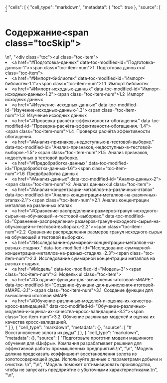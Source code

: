 {
 "cells": [
  {
   "cell_type": "markdown",
   "metadata": {
    "toc": true
   },
   "source": [
    "<h1>Содержание<span class=\"tocSkip\"></span></h1>\n",
    "<div class=\"toc\"><ul class=\"toc-item\"><li><span><a href=\"#Подготовка-данных\" data-toc-modified-id=\"Подготовка-данных-1\"><span class=\"toc-item-num\">1&nbsp;&nbsp;</span>Подготовка данных</a></span><ul class=\"toc-item\"><li><span><a href=\"#Импорт-библиотек\" data-toc-modified-id=\"Импорт-библиотек-1.1\"><span class=\"toc-item-num\">1.1&nbsp;&nbsp;</span>Импорт библиотек</a></span></li><li><span><a href=\"#Импорт-исходных-данных\" data-toc-modified-id=\"Импорт-исходных-данных-1.2\"><span class=\"toc-item-num\">1.2&nbsp;&nbsp;</span>Импорт исходных данных</a></span></li><li><span><a href=\"#Изучение-исходных-данных\" data-toc-modified-id=\"Изучение-исходных-данных-1.3\"><span class=\"toc-item-num\">1.3&nbsp;&nbsp;</span>Изучение исходных данных</a></span></li><li><span><a href=\"#Проверка-расчёта-эффективности-обогащения.\" data-toc-modified-id=\"Проверка-расчёта-эффективности-обогащения.-1.4\"><span class=\"toc-item-num\">1.4&nbsp;&nbsp;</span>Проверка расчёта эффективности обогащения.</a></span></li><li><span><a href=\"#Анализ-признаков,-недоступных-в-тестовой-выборке.\" data-toc-modified-id=\"Анализ-признаков,-недоступных-в-тестовой-выборке.-1.5\"><span class=\"toc-item-num\">1.5&nbsp;&nbsp;</span>Анализ признаков, недоступных в тестовой выборке.</a></span></li><li><span><a href=\"#Предобработка-данных\" data-toc-modified-id=\"Предобработка-данных-1.6\"><span class=\"toc-item-num\">1.6&nbsp;&nbsp;</span>Предобработка данных</a></span></li></ul></li><li><span><a href=\"#Анализ-данных\" data-toc-modified-id=\"Анализ-данных-2\"><span class=\"toc-item-num\">2&nbsp;&nbsp;</span>Анализ данных</a></span><ul class=\"toc-item\"><li><span><a href=\"#Анализ-концентрации-металлов-на-различных-этапах\" data-toc-modified-id=\"Анализ-концентрации-металлов-на-различных-этапах-2.1\"><span class=\"toc-item-num\">2.1&nbsp;&nbsp;</span>Анализ концентрации металлов на различных этапах</a></span></li><li><span><a href=\"#Сравнение-распределения-размеров-гранул-исходного-сырья-на-обучающей-и-тестовой-выборках.\" data-toc-modified-id=\"Сравнение-распределения-размеров-гранул-исходного-сырья-на-обучающей-и-тестовой-выборках.-2.2\"><span class=\"toc-item-num\">2.2&nbsp;&nbsp;</span>Сравнение распределения размеров гранул исходного сырья на обучающей и тестовой выборках.</a></span></li><li><span><a href=\"#Исследование-суммарной-концентрации-металлов-на-разных-стадиях.\" data-toc-modified-id=\"Исследование-суммарной-концентрации-металлов-на-разных-стадиях.-2.3\"><span class=\"toc-item-num\">2.3&nbsp;&nbsp;</span>Исследование суммарной концентрации металлов на разных стадиях.</a></span></li></ul></li><li><span><a href=\"#Модель\" data-toc-modified-id=\"Модель-3\"><span class=\"toc-item-num\">3&nbsp;&nbsp;</span>Модель</a></span><ul class=\"toc-item\"><li><span><a href=\"#Создание-функции-для-вычисления-итоговой-sMAPE.\" data-toc-modified-id=\"Создание-функции-для-вычисления-итоговой-sMAPE.-3.1\"><span class=\"toc-item-num\">3.1&nbsp;&nbsp;</span>Создание функции для вычисления итоговой sMAPE.</a></span></li><li><span><a href=\"#Обучение-различных-моделей-и-оценка-их-качества-кросс-валидацией.\" data-toc-modified-id=\"Обучение-различных-моделей-и-оценка-их-качества-кросс-валидацией.-3.2\"><span class=\"toc-item-num\">3.2&nbsp;&nbsp;</span>Обучение различных моделей и оценка их качества кросс-валидацией.</a></span></li></ul></li></ul></div>"
   ]
  },
  {
   "cell_type": "markdown",
   "metadata": {},
   "source": [
    "# Восстановление золота из руды"
   ]
  },
  {
   "cell_type": "markdown",
   "metadata": {},
   "source": [
    "Подготовьте прототип модели машинного обучения для «Цифры». Компания разрабатывает решения для эффективной работы промышленных предприятий.\n",
    "\n",
    "Модель должна предсказать коэффициент восстановления золота из золотосодержащей руды. Используйте данные с параметрами добычи и очистки. \n",
    "\n",
    "Модель поможет оптимизировать производство, чтобы не запускать предприятие с убыточными характеристиками.\n",
    "\n",